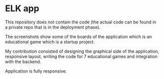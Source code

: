 # ELK app

This repository does not contain the code (the actual code can be found in a private repo that is in the deployment phase). 

The screenshots show some of the boards of the application which is an educational game which is a startup project. 

My contribution consisted of designing the graphical side of the application, responsive layout, writing the code for 7 educational games and integration with the backend.

Application is fully responsive.
